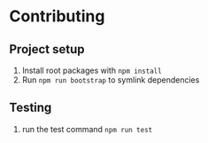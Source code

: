 # Contributing

## Project setup

1. Install root packages with `npm install`
2. Run `npm run bootstrap` to symlink dependencies

## Testing

1. run the test command `npm run test`
